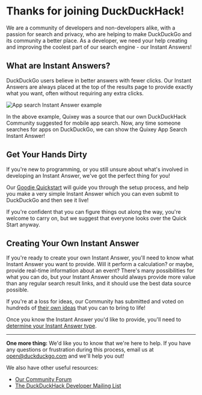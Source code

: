 # Thanks for joining DuckDuckHack!

We are a community of developers and non-developers alike, with a passion for search and privacy, who are helping to make DuckDuckGo and its community a better place. As a developer, we need your help creating and improving the coolest part of our search engine - our Instant Answers!

## What are Instant Answers?


DuckDuckGo users believe in better answers with fewer clicks. Our Instant Answers are always placed at the top of the results page to provide exactly what you want, often without requiring any extra clicks.

![App search Instant Answer example](https://duckduckgo.com/iu/?u=https://raw.githubusercontent.com/duckduckgo/duckduckgo-documentation/master/duckduckhack/assets/app_search_example.png&f=1)

In the above example, Quixey was a source that our own DuckDuckHack Community suggested for mobile app search. Now, any time someone searches for apps on DuckDuckGo, we can show the Quixey App Search Instant Answer!

## Get Your Hands Dirty

If you're new to programming, or you still unsure about what's involved in developing an Instant Answer, we've got the perfect thing for you!

Our [Goodie Quickstart](https://github.com/duckduckgo/duckduckgo-documentation/blob/master/duckduckhack/goodie/goodie_quickstart.md) will guide you through the setup process, and help you make a very simple Instant Answer which you can even submit to DuckDuckGo and then see it live!

If you're confident that you can figure things out along the way, you're welcome to carry on, but we suggest that everyone looks over the Quick Start anyway.

## Creating Your Own Instant Answer

If you're ready to create your own Instant Answer, you'll need to know what Instant Answer you want to provide. Will it perform a calculation? or maybe, provide real-time information about an event? There's many possibilities for what you can do, but your Instant Answer should always provide more value than any regular search result links, and it should use the best data source possible.

If you're at a loss for ideas, our Community has submitted and voted on hundreds of [their own ideas](https://duck.co/ideas) that you can to bring to life!

Once you know the Instant Answer you'd like to provide, you'll need to [determine your Instant Answer type](https://github.com/duckduckgo/duckduckgo-documentation/blob/master/duckduckhack/getting-started/determine_your_instant_answer_type.md).

------

**One more thing:** We'd like you to know that we're here to help. If you have any questions or frustration during this process, email us at [open@duckduckgo.com](mailto:open@duckduckgo.com) and we'll help you out!

We also have other useful resources:

- [Our Community Forum](https://duck.co/forum)
- [The DuckDuckHack Developer Mailing List](https://www.listbox.com/subscribe/?list_id=197814)